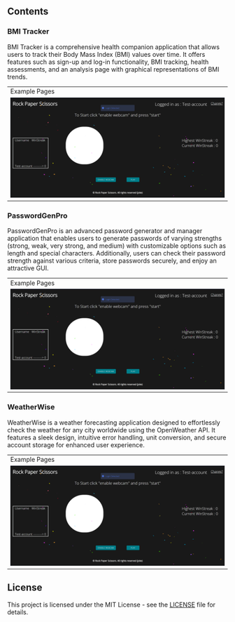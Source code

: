 ## Contents

### BMI Tracker

BMI Tracker is a comprehensive health companion application that allows users to track their Body Mass Index (BMI) values over time. It offers features such as sign-up and log-in functionality, BMI tracking, health assessments, and an analysis page with graphical representations of BMI trends.
   <table>
   <tr>
      <td>
         Example Pages
      </td>
   </tr>
    <tr>
        <td><img src="https://github.com/chaitanya566/Rock-Paper-Scissors/blob/main/images/main.png" alt="Sign In" width="500" ></td>
    </tr>
    </table>

### PasswordGenPro

PasswordGenPro is an advanced password generator and manager application that enables users to generate passwords of varying strengths (strong, weak, very strong, and medium) with customizable options such as length and special characters. Additionally, users can check their password strength against various criteria, store passwords securely, and enjoy an attractive GUI.
   <table>
   <tr>
      <td>
         Example Pages
      </td>
   </tr>
    <tr>
        <td><img src="https://github.com/chaitanya566/Rock-Paper-Scissors/blob/main/images/main.png" alt="Sign In" width="500" ></td>
    </tr>
    </table>

### WeatherWise

WeatherWise is a weather forecasting application designed to effortlessly check the weather for any city worldwide using the OpenWeather API. It features a sleek design, intuitive error handling, unit conversion, and secure account storage for enhanced user experience.
   <table>
   <tr>
      <td>
         Example Pages
      </td>
   </tr>
    <tr>
        <td><img src="https://github.com/chaitanya566/Rock-Paper-Scissors/blob/main/images/main.png" alt="Sign In" width="500" ></td>
    </tr>
    </table>

## License

This project is licensed under the MIT License - see the [LICENSE](LICENSE) file for details.